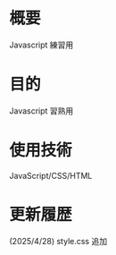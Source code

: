 # 概要

Javascript 練習用

# 目的

Javascript 習熟用

# 使用技術

JavaScript/CSS/HTML

# 更新履歴

(2025/4/28) style.css 追加
